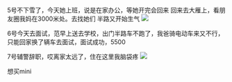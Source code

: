 5号不下雪了，今天她上班，说是在家办公，等她开完会回来
回来去大雁上，看朋友圈我妈在3000米处。去找她们
半路又开始生气
![](http://upload-images.jianshu.io/upload_images/6904315-da62f33d13049eaa.jpg?imageMogr2/auto-orient/strip%7CimageView2/2/w/1080/q/50)



6号今天去面试，范早上送去学校，出门半路车不跑了，我爸骑电动车来又不行，只能回家换了辆车去面试，面试成功，5500

7号辅警辞职，哎离家太远了，住在这里我脑袋疼
![](http://upload-images.jianshu.io/upload_images/6904315-1cca7b36074311ff.jpg?imageMogr2/auto-orient/strip%7CimageView2/2/w/1080/q/50)

想买mini

